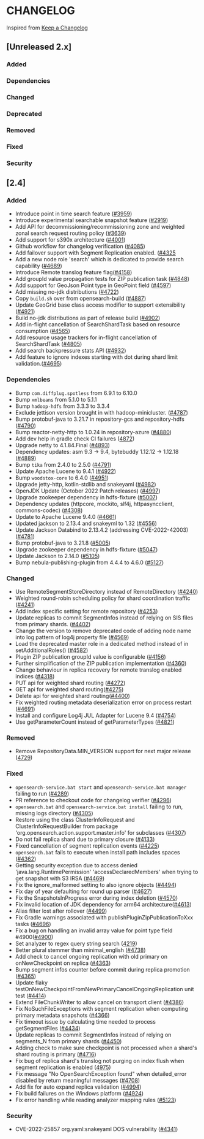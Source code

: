 # CHANGELOG
Inspired from [Keep a Changelog](https://keepachangelog.com/en/1.0.0/)

## [Unreleased 2.x]
### Added
### Dependencies
### Changed
### Deprecated
### Removed
### Fixed
### Security

## [2.4]
### Added
- Introduce point in time search feature ([#3959](https://github.com/opensearch-project/OpenSearch/issues/3959))
- Introduce experimental searchable snapshot feature ([#2919](https://github.com/opensearch-project/OpenSearch/issues/2919))
- Add API for decommissioning/recommissioning zone and weighted zonal search request routing policy ([#3639](https://github.com/opensearch-project/OpenSearch/issues/3639))
- Add support for s390x architecture ([#4001](https://github.com/opensearch-project/OpenSearch/pull/4001))
- Github workflow for changelog verification ([#4085](https://github.com/opensearch-project/OpenSearch/pull/4085))
- Add failover support with Segment Replication enabled. ([#4325](https://github.com/opensearch-project/OpenSearch/pull/4325)
- Add a new node role 'search' which is dedicated to provide search capability ([#4689](https://github.com/opensearch-project/OpenSearch/pull/4689))
- Introduce Remote translog feature flag([#4158](https://github.com/opensearch-project/OpenSearch/pull/4158))
- Add groupId value propagation tests for ZIP publication task ([#4848](https://github.com/opensearch-project/OpenSearch/pull/4848))
- Add support for GeoJson Point type in GeoPoint field ([#4597](https://github.com/opensearch-project/OpenSearch/pull/4597))
- Add missing no-jdk distributions ([#4722](https://github.com/opensearch-project/OpenSearch/pull/4722))
- Copy `build.sh` over from opensearch-build ([#4887](https://github.com/opensearch-project/OpenSearch/pull/4887))
- Update GeoGrid base class access modifier to support extensibility ([#4921](https://github.com/opensearch-project/OpenSearch/pull/4921))
- Build no-jdk distributions as part of release build ([#4902](https://github.com/opensearch-project/OpenSearch/pull/4902))
- Add in-flight cancellation of SearchShardTask based on resource consumption ([#4565](https://github.com/opensearch-project/OpenSearch/pull/4565))
- Add resource usage trackers for in-flight cancellation of SearchShardTask ([#4805](https://github.com/opensearch-project/OpenSearch/pull/4805))
- Add search backpressure stats API ([#4932](https://github.com/opensearch-project/OpenSearch/pull/4932))
- Add feature to ignore indexes starting with dot during shard limit validation.([#4695](https://github.com/opensearch-project/OpenSearch/pull/4695))

### Dependencies
- Bump `com.diffplug.spotless` from 6.9.1 to 6.10.0
- Bump `xmlbeans` from 5.1.0 to 5.1.1
- Bump `hadoop-hdfs` from 3.3.3 to 3.3.4
- Exclude jettison version brought in with hadoop-minicluster. ([#4787](https://github.com/opensearch-project/OpenSearch/pull/4787))
- Bump protobuf-java to 3.21.7 in repository-gcs and repository-hdfs ([#4790](https://github.com/opensearch-project/OpenSearch/pull/4790))
- Bump reactor-netty-http to 1.0.24 in repository-azure ([#4880](https://github.com/opensearch-project/OpenSearch/pull/4880))
- Add dev help in gradle check CI failures ([4872](https://github.com/opensearch-project/OpenSearch/pull/4872))
- Upgrade netty to 4.1.84.Final ([#4893](https://github.com/opensearch-project/OpenSearch/pull/4893))
- Dependency updates: asm 9.3 -> 9.4, bytebuddy 1.12.12 -> 1.12.18 ([#4889](https://github.com/opensearch-project/OpenSearch/pull/4889))
- Bump `tika` from 2.4.0 to 2.5.0 ([#4791](https://github.com/opensearch-project/OpenSearch/pull/4791))
- Update Apache Lucene to 9.4.1 ([#4922](https://github.com/opensearch-project/OpenSearch/pull/4922))
- Bump `woodstox-core` to 6.4.0 ([#4951](https://github.com/opensearch-project/OpenSearch/pull/4951))
- Upgrade jetty-http, kotlin-stdlib and snakeyaml ([#4982](https://github.com/opensearch-project/OpenSearch/pull/4982))
- OpenJDK Update (October 2022 Patch releases) ([#4997](https://github.com/opensearch-project/OpenSearch/pull/4997))
- Upgrade zookeeper dependency in hdfs-fixture ([#5007](https://github.com/opensearch-project/OpenSearch/pull/5007))
- Dependency updates (httpcore, mockito, slf4j, httpasyncclient, commons-codec) ([#4308](https://github.com/opensearch-project/OpenSearch/pull/4308))
- Update to Apache Lucene 9.4.0 ([#4661](https://github.com/opensearch-project/OpenSearch/pull/4661))
- Updated jackson to 2.13.4 and snakeyml to 1.32 ([#4556](https://github.com/opensearch-project/OpenSearch/pull/4556))
- Update Jackson Databind to 2.13.4.2 (addressing CVE-2022-42003) ([#4781](https://github.com/opensearch-project/OpenSearch/pull/4781))
- Bump protobuf-java to 3.21.8 ([#5005](https://github.com/opensearch-project/OpenSearch/pull/5005))
- Upgrade zookeeper dependency in hdfs-fixture ([#5047](https://github.com/opensearch-project/OpenSearch/pull/5047))
- Update Jackson to 2.14.0 ([#5105](https://github.com/opensearch-project/OpenSearch/pull/5105))
- Bump nebula-publishing-plugin from 4.4.4 to 4.6.0 ([#5127](https://github.com/opensearch-project/OpenSearch/pull/5127))

### Changed
- Use RemoteSegmentStoreDirectory instead of RemoteDirectory ([#4240](https://github.com/opensearch-project/OpenSearch/pull/4240))
- Weighted round-robin scheduling policy for shard coordination traffic ([#4241](https://github.com/opensearch-project/OpenSearch/pull/4241))
- Add index specific setting for remote repository ([#4253](https://github.com/opensearch-project/OpenSearch/pull/4253))
- Update replicas to commit SegmentInfos instead of relying on SIS files from primary shards. ([#4402](https://github.com/opensearch-project/OpenSearch/pull/4402))
- Change the version to remove deprecated code of adding node name into log pattern of log4j property file ([#4569](https://github.com/opensearch-project/OpenSearch/pull/4569))
- Load the deprecated master role in a dedicated method instead of in setAdditionalRoles() ([#4582](https://github.com/opensearch-project/OpenSearch/pull/4582))
- Plugin ZIP publication groupId value is configurable ([#4156](https://github.com/opensearch-project/OpenSearch/pull/4156))
- Further simplification of the ZIP publication implementation ([#4360](https://github.com/opensearch-project/OpenSearch/pull/4360))
- Change behaviour in replica recovery for remote translog enabled indices ([#4318](https://github.com/opensearch-project/OpenSearch/pull/4318))
- PUT api for weighted shard routing ([#4272](https://github.com/opensearch-project/OpenSearch/pull/4272))
- GET api for weighted shard routing([#4275](https://github.com/opensearch-project/OpenSearch/pull/4275/))
- Delete api for weighted shard routing([#4400](https://github.com/opensearch-project/OpenSearch/pull/4400/))
- Fix weighted routing metadata deserialization error on process restart ([#4691](https://github.com/opensearch-project/OpenSearch/pull/4691))
- Install and configure Log4j JUL Adapter for Lucene 9.4 ([#4754](https://github.com/opensearch-project/OpenSearch/pull/4754))
- Use getParameterCount instead of getParameterTypes ([#4821](https://github.com/opensearch-project/OpenSearch/pull/4821))

### Removed
- Remove RepositoryData.MIN_VERSION support for next major release ([4729](https://github.com/opensearch-project/OpenSearch/pull/4729))

### Fixed
- `opensearch-service.bat start` and `opensearch-service.bat manager` failing to run ([#4289](https://github.com/opensearch-project/OpenSearch/pull/4289))
- PR reference to checkout code for changelog verifier ([#4296](https://github.com/opensearch-project/OpenSearch/pull/4296))
- `opensearch.bat` and `opensearch-service.bat install` failing to run, missing logs directory ([#4305](https://github.com/opensearch-project/OpenSearch/pull/4305))
- Restore using the class ClusterInfoRequest and ClusterInfoRequestBuilder from package 'org.opensearch.action.support.master.info' for subclasses ([#4307](https://github.com/opensearch-project/OpenSearch/pull/4307))
- Do not fail replica shard due to primary closure ([#4133](https://github.com/opensearch-project/OpenSearch/pull/4133))
- Fixed cancellation of segment replication events ([#4225](https://github.com/opensearch-project/OpenSearch/pull/4225))
- `opensearch.bat` fails to execute when install path includes spaces ([#4362](https://github.com/opensearch-project/OpenSearch/pull/4362))
- Getting security exception due to access denied 'java.lang.RuntimePermission' 'accessDeclaredMembers' when trying to get snapshot with S3 IRSA ([#4469](https://github.com/opensearch-project/OpenSearch/pull/4469))
- Fix the ignore_malformed setting to also ignore objects ([#4494](https://github.com/opensearch-project/OpenSearch/pull/4494))
- Fix day of year defaulting for round up parser ([#4627](https://github.com/opensearch-project/OpenSearch/pull/4627))
- Fix the SnapshotsInProgress error during index deletion ([#4570](https://github.com/opensearch-project/OpenSearch/pull/4570))
- Fix invalid location of JDK dependency for arm64 architecture([#4613](https://github.com/opensearch-project/OpenSearch/pull/4613))
- Alias filter lost after rollover ([#4499](https://github.com/opensearch-project/OpenSearch/pull/4499))
- Fix Gradle warnings associated with publishPluginZipPublicationToXxx tasks ([#4696](https://github.com/opensearch-project/OpenSearch/pull/4696))
- Fix a bug on handling an invalid array value for point type field #4900([#4900](https://github.com/opensearch-project/OpenSearch/pull/4900))
- Set analyzer to regex query string search ([4219](https://github.com/opensearch-project/OpenSearch/pull/4219))
- Better plural stemmer than minimal_english ([#4738](https://github.com/opensearch-project/OpenSearch/pull/4738))
- Add check to cancel ongoing replication with old primary on onNewCheckpoint on replica ([#4363](https://github.com/opensearch-project/OpenSearch/pull/4363))
- Bump segment infos counter before commit during replica promotion ([#4365](https://github.com/opensearch-project/OpenSearch/pull/4365))
- Update flaky testOnNewCheckpointFromNewPrimaryCancelOngoingReplication unit test ([#4414](https://github.com/opensearch-project/OpenSearch/pull/4414))
- Extend FileChunkWriter to allow cancel on transport client ([#4386](https://github.com/opensearch-project/OpenSearch/pull/4386))
- Fix NoSuchFileExceptions with segment replication when computing primary metadata snapshots ([#4366](https://github.com/opensearch-project/OpenSearch/pull/4366))
- Fix timeout issue by calculating time needed to process getSegmentFiles ([#4434](https://github.com/opensearch-project/OpenSearch/pull/4434))
- Update replicas to commit SegmentInfos instead of relying on segments_N from primary shards ([#4450](https://github.com/opensearch-project/OpenSearch/pull/4450))
- Adding check to make sure checkpoint is not processed when a shard's shard routing is primary ([#4716](https://github.com/opensearch-project/OpenSearch/pull/4716))
- Fix bug of replica shard's translog not purging on index flush when segment replication is enabled ([4975](https://github.com/opensearch-project/OpenSearch/pull/4975))
- Fix message "No OpenSearchException found" when detailed_error disabled by return meaningful messages ([#4708](https://github.com/opensearch-project/OpenSearch/pull/4708))
- Add fix for auto expand replica validation ([#4994](https://github.com/opensearch-project/OpenSearch/pull/4994))
- Fix build failures on the Windows platform ([#4924](https://github.com/opensearch-project/OpenSearch/issues/4924))
- Fix error handling while reading analyzer mapping rules ([#5123](https://github.com/opensearch-project/OpenSearch/pull/5123))

### Security
- CVE-2022-25857 org.yaml:snakeyaml DOS vulnerability ([#4341](https://github.com/opensearch-project/OpenSearch/pull/4341))
